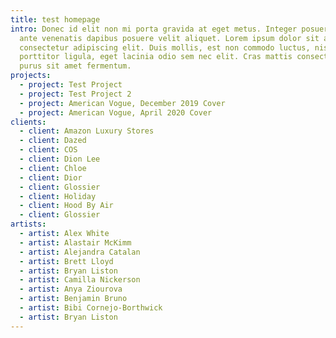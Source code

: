 ```yaml
---
title: test homepage
intro: Donec id elit non mi porta gravida at eget metus. Integer posuere erat a
  ante venenatis dapibus posuere velit aliquet. Lorem ipsum dolor sit amet,
  consectetur adipiscing elit. Duis mollis, est non commodo luctus, nisi erat
  porttitor ligula, eget lacinia odio sem nec elit. Cras mattis consectetur
  purus sit amet fermentum.
projects:
  - project: Test Project
  - project: Test Project 2
  - project: American Vogue, December 2019 Cover
  - project: American Vogue, April 2020 Cover
clients:
  - client: Amazon Luxury Stores
  - client: Dazed
  - client: COS
  - client: Dion Lee
  - client: Chloe
  - client: Dior
  - client: Glossier
  - client: Holiday
  - client: Hood By Air
  - client: Glossier
artists:
  - artist: Alex White
  - artist: Alastair McKimm
  - artist: Alejandra Catalan
  - artist: Brett Lloyd
  - artist: Bryan Liston
  - artist: Camilla Nickerson
  - artist: Anya Ziourova
  - artist: Benjamin Bruno
  - artist: Bibi Cornejo-Borthwick
  - artist: Bryan Liston
---
```


